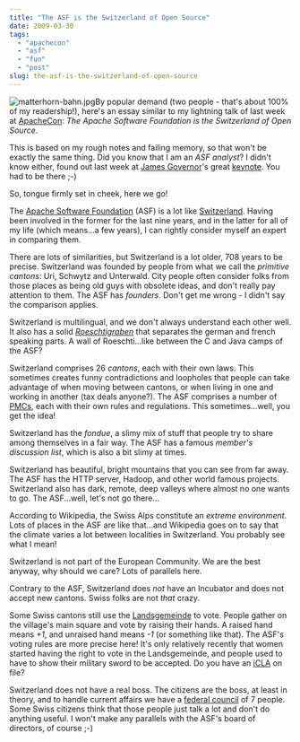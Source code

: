 ```yaml
---
title: "The ASF is the Switzerland of Open Source"
date: 2009-03-30
tags: 
  - "apachecon"
  - "asf"
  - "fun"
  - "post"
slug: the-asf-is-the-switzerland-of-open-source
---
```


![matterhorn-bahn.jpg](/assets/images/matterhorn-bahn.jpg)By popular demand (two people - that's about 100% of my readership!), here's an essay similar to my lightning talk of last week at [ApacheCon](http://eu.apachecon.com): _The Apache Software Foundation is the Switzerland of Open Source_.

This is based on my rough notes and failing memory, so that won't be exactly the same thing. Did you know that I am an _ASF analyst_? I didn't know either, found out last week at [James Governor](http://www.redmonk.com/jgovernor/)'s great [keynote](http://twitter.com/bdelacretaz/status/1395520137). You had to be there ;-)

So, tongue firmly set in cheek, here we go!

The [Apache Software Foundation](http://apache.org) (ASF) is a lot like [Switzerland](http://en.wikipedia.org/wiki/Switzerland). Having been involved in the former for the last nine years, and in the latter for all of my life (which means...a few years), I can rightly consider myself an expert in comparing them.

There are lots of similarities, but Switzerland is a lot older, 708 years to be precise. Switzerland was founded by people from what we call the _primitive cantons_: Uri, Schwytz and Unterwald. City people often consider folks from those places as being old guys with obsolete ideas, and don't really pay attention to them. The ASF has _founders_. Don't get me wrong - I didn't say the comparison applies.

Switzerland is multilingual, and we don't always understand each other well. It also has a solid _[Roeschtigraben](http://en.wikipedia.org/wiki/R%C3%B6stigraben)_ that separates the german and french speaking parts. A wall of Roeschti...like between the C and Java camps of the ASF?

Switzerland comprises 26 _cantons_, each with their own laws. This sometimes creates funny contradictions and loopholes that people can take advantage of when moving between cantons, or when living in one and working in another (tax deals anyone?). The ASF comprises a number of [PMCs](http://www.apache.org/dev/pmc.html), each with their own rules and regulations. This sometimes...well, you get the idea!

Switzerland has the _fondue_, a slimy mix of stuff that people try to share among themselves in a fair way. The ASF has a famous _member's discussion list_, which is also a bit slimy at times.

Switzerland has beautiful, bright mountains that you can see from far away. The ASF has the HTTP server, Hadoop, and other world famous projects. Switzerland also has dark, remote, deep valleys where almost no one wants to go. The ASF...well, let's not go there...

According to Wikipedia, the Swiss Alps constitute an _extreme environment_. Lots of places in the ASF are like that...and Wikipedia goes on to say that the climate varies a lot between localities in Switzerland. You probably see what I mean!

Switzerland is not part of the European Community. We are the best anyway, why should we care? Lots of parallels here.

Contrary to the ASF, Switzerland does _not_ have an Incubator and does not accept new cantons. Swiss folks are not _that_ crazy.

Some Swiss cantons still use the [Landsgemeinde](http://en.wikipedia.org/wiki/Landsgemeinde) to vote. People gather on the village's main square and vote by raising their hands. A raised hand means _+1_, and unraised hand means _\-1_ (or something like that). The ASF's voting rules are more precise here! It's only relatively recently that women started having the right to vote in the Landsgemeinde, and people used to have to show their military sword to be accepted. Do you have an [iCLA](http://www.apache.org/licenses/icla.txt) on file?

Switzerland does not have a real boss. The citizens are the boss, at least in theory, and to handle current affairs we have a [federal council](http://www.admin.ch/br/index.html?lang=en) of 7 people. Some Swiss citizens think that those people just talk a lot and don't do anything useful. I won't make any parallels with the ASF's board of directors, of course ;-)
